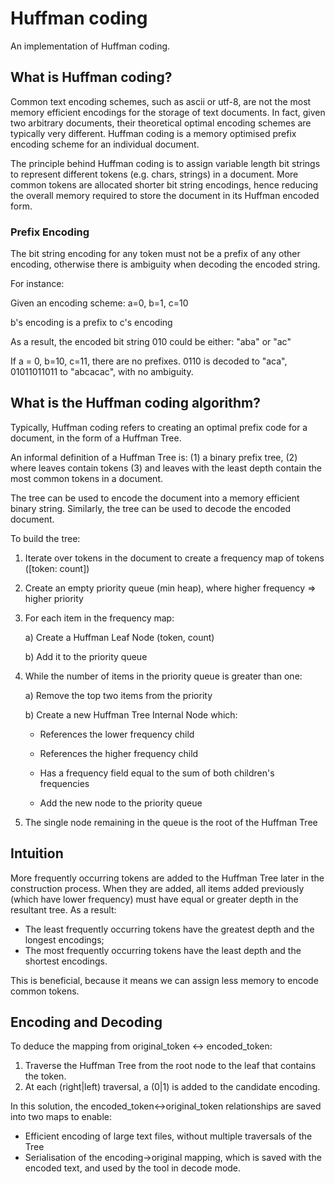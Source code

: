 # Huffman coding

An implementation of Huffman coding.

## What is Huffman coding?

Common text encoding schemes, such as ascii or utf-8, are not the most memory efficient encodings for the storage of text documents. In fact, given two arbitrary documents, their theoretical optimal encoding schemes are typically very different. Huffman coding is a memory optimised prefix encoding scheme for an individual document.

The principle behind Huffman coding is to assign variable length bit strings to represent different tokens (e.g. chars, strings) in a document. More common tokens are allocated shorter bit string encodings, hence reducing the overall memory required to store the document in its Huffman encoded form. 

### Prefix Encoding

The bit string encoding for any token must not be a prefix of any other encoding, otherwise there is ambiguity when decoding the encoded string.

For instance:

 Given an encoding scheme: a=0, b=1, c=10

 b's encoding is a prefix to c's encoding

 As a result, the encoded bit string 010 could be either: "aba" or "ac"
 
 If a = 0, b=10, c=11, there are no prefixes. 0110 is decoded to "aca", 01011011011 to "abcacac", with no ambiguity. 

## What is the Huffman coding algorithm?

Typically, Huffman coding refers to creating an optimal prefix code for a document, in the form of a Huffman Tree.

An informal definition of a Huffman Tree is: (1) a binary prefix tree, (2) where leaves contain tokens (3) and leaves with the least depth contain the most common tokens in a document.

The tree can be used to encode the document into a memory efficient binary string. Similarly, the tree can be used to decode the encoded document.

To build the tree:

1) Iterate over tokens in the document to create a frequency map of tokens ([token: count])
2) Create an empty priority queue (min heap), where higher frequency => higher priority
3) For each item in the frequency map:
	
	a) Create a Huffman Leaf Node (token, count)

   	b) Add it to the priority queue

4) While the number of items in the priority queue is greater than one:
	
    a) Remove the top two items from the priority
   
    b) Create a new Huffman Tree Internal Node which:

	- References the lower frequency child

	- References the higher frequency child

	- Has a frequency field equal to the sum of both children's frequencies 
		
	- Add the new node to the priority queue

8) The single node remaining in the queue is the root of the Huffman Tree

## Intuition

More frequently occurring tokens are added to the Huffman Tree later in the construction process. When they are added, all items added previously (which have lower frequency) must have equal or greater depth in the resultant tree. As a result: 
- The least frequently occurring tokens have the greatest depth and the longest encodings; 
- The most frequently occurring tokens have the least depth and the shortest encodings.

This is beneficial, because it means we can assign less memory to encode common tokens.

## Encoding and Decoding

To deduce the mapping from original_token <-> encoded_token:

1) Traverse the Huffman Tree from the root node to the leaf that contains the token.
2) At each (right|left) traversal, a (0|1) is added to the candidate encoding.

In this solution, the encoded_token<->original_token relationships are saved into two maps to enable:
- Efficient encoding of large text files, without multiple traversals of the Tree
- Serialisation of the encoding->original mapping, which is saved with the encoded text, and used by the tool in decode mode.
